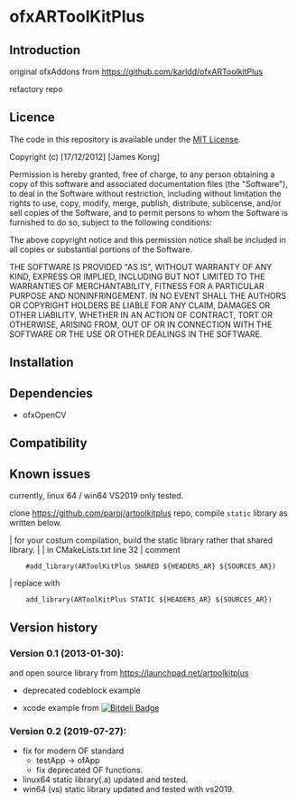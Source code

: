 # ofxARToolKitPlus

## Introduction
original ofxAddons from 
https://github.com/karldd/ofxARToolkitPlus

refactory repo</br>

## Licence
The code in this repository is available under the [MIT License](https://secure.wikimedia.org/wikipedia/en/wiki/Mit_license).

Copyright (c) [17/12/2012] [James Kong]

Permission is hereby granted, free of charge, to any person obtaining a copy of this software and associated documentation files (the "Software"), to deal in the Software without restriction, including without limitation the rights to use, copy, modify, merge, publish, distribute, sublicense, and/or sell copies of the Software, and to permit persons to whom the Software is furnished to do so, subject to the following conditions:

The above copyright notice and this permission notice shall be included in all copies or substantial portions of the Software.

THE SOFTWARE IS PROVIDED "AS IS", WITHOUT WARRANTY OF ANY KIND, EXPRESS OR IMPLIED, INCLUDING BUT NOT LIMITED TO THE WARRANTIES OF MERCHANTABILITY, FITNESS FOR A PARTICULAR PURPOSE AND NONINFRINGEMENT. IN NO EVENT SHALL THE AUTHORS OR COPYRIGHT HOLDERS BE LIABLE FOR ANY CLAIM, DAMAGES OR OTHER LIABILITY, WHETHER IN AN ACTION OF CONTRACT, TORT OR OTHERWISE, ARISING FROM, OUT OF OR IN CONNECTION WITH THE SOFTWARE OR THE USE OR OTHER DEALINGS IN THE SOFTWARE.

## Installation


## Dependencies
- ofxOpenCV

## Compatibility


## Known issues
currently, linux 64 / win64 VS2019 only tested. </br>

clone https://github.com/paroj/artoolkitplus repo, compile `static` library as written below.

| for your costum compilation, build the static library rather that shared library.
|
| in CMakeLists.txt line 32
| comment 
```
    #add_library(ARToolKitPlus SHARED ${HEADERS_AR} ${SOURCES_AR})
```
| replace with
```
	add_library(ARToolKitPlus STATIC ${HEADERS_AR} ${SOURCES_AR})
```

## Version history

### Version 0.1 (2013-01-30):

and open source library from
https://launchpad.net/artoolkitplus

- deprecated codeblock example
+ xcode example from 
[![Bitdeli Badge](https://d2weczhvl823v0.cloudfront.net/fishkingsin/ofxartoolkitplus/trend.png)](https://bitdeli.com/free "Bitdeli Badge")

### Version 0.2 (2019-07-27):
- fix for modern OF standard 
	- testApp -> ofApp
	- fix deprecated OF functions.
- linux64 static library(.a) updated and tested.
- win64 (vs) static library updated and tested with vs2019.